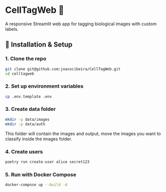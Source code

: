 # CellTagWeb 🧬

A responsive Streamlit web app for tagging biological images with custom labels.

## 🚀 Installation & Setup

### 1. Clone the repo

```bash
git clone git@github.com:joacocibeira/CellTagWeb.git
cd celltagweb
```

### 2.  Set up environment variables

```bash
cp .env.template .env
```

### 3.  Create data folder

```bash
mkdir -p data/images
mkdir -p data/auth
```
This folder will contain the images and output, move the images you want to classify inside the images folder.


### 4. Create users

```bash
poetry run create-user alice secret123
```

### 5. Run with Docker Compose

```bash
docker-compose up --build -d
```


